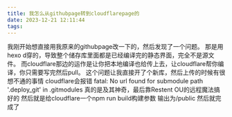 ```yaml
---
title: 我怎么从githubpage转到cloudflarepage的
date: 2023-12-21 12:11:44
tags:
---
```

我刚开始想直接用我原来的githubpage改一下的，然后发现了一个问题。
那是用hexo d穿的，导致整个储存库里面都是已经编译完的静态界面，完全不是源文件。
而cloudflare那边的运作是让你把本地编译也给传上去，让cloudflare帮你编译，你只需要写完然后pull。
这个问题让我直接开了个新库，然后上传的时候有很想不通的事情
cloudflare会报错
fatal: No url found for submodule path '.deploy_git' in .gitmodules
真的是及其神奇，最后靠Restent OU的远程魔法搞好的
然后就是给cloudflare一个npm run build构建参数 输出为/public
然后就完成了